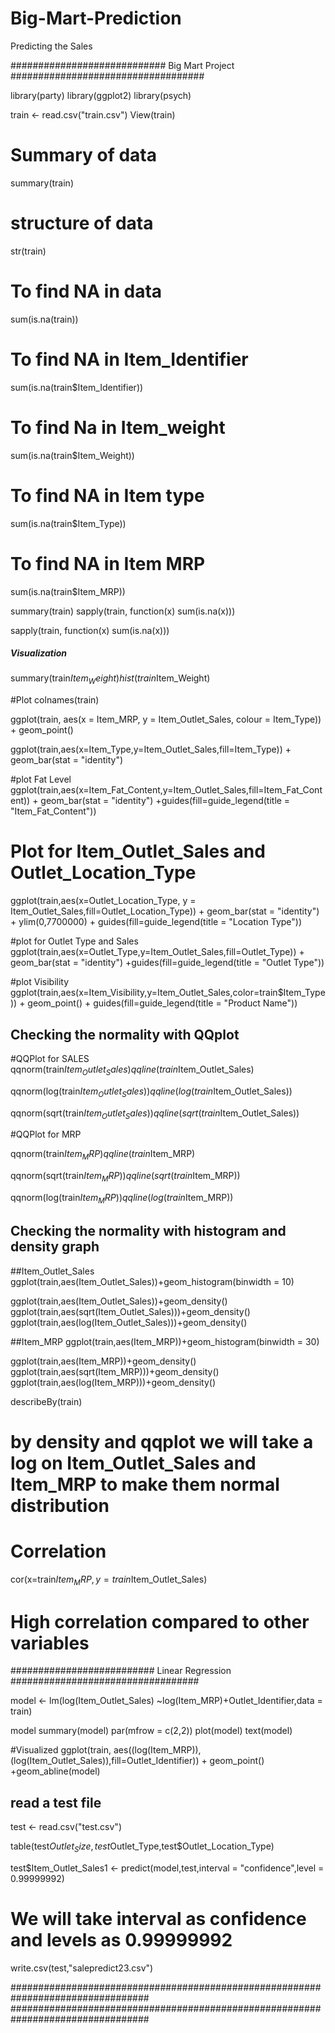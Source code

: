 # Big-Mart-Prediction
Predicting the Sales


############################ Big Mart Project ###################################


library(party)
library(ggplot2)
library(psych)



train <- read.csv("train.csv")
View(train)

# Summary of data
summary(train)

# structure of data
str(train)

# To find NA in data
sum(is.na(train))

# To find NA in Item_Identifier
sum(is.na(train$Item_Identifier))

# To find Na in Item_weight
sum(is.na(train$Item_Weight))

# To find NA in Item type
sum(is.na(train$Item_Type))

# To find NA in Item MRP
sum(is.na(train$Item_MRP))

summary(train)
sapply(train, function(x) sum(is.na(x)))

sapply(train, function(x) sum(is.na(x)))


##### Visualization ####

summary(train$Item_Weight)
hist(train$Item_Weight)


#Plot
colnames(train)

ggplot(train, aes(x = Item_MRP, y = Item_Outlet_Sales, colour = Item_Type)) + geom_point() 



ggplot(train,aes(x=Item_Type,y=Item_Outlet_Sales,fill=Item_Type)) + geom_bar(stat = "identity")



#plot Fat Level
ggplot(train,aes(x=Item_Fat_Content,y=Item_Outlet_Sales,fill=Item_Fat_Content)) + geom_bar(stat = "identity") +guides(fill=guide_legend(title = "Item_Fat_Content"))



# Plot for Item_Outlet_Sales and Outlet_Location_Type
ggplot(train,aes(x=Outlet_Location_Type, y = Item_Outlet_Sales,fill=Outlet_Location_Type)) + geom_bar(stat = "identity") + ylim(0,7700000) + guides(fill=guide_legend(title = "Location Type"))


#plot for Outlet Type and Sales
ggplot(train,aes(x=Outlet_Type,y=Item_Outlet_Sales,fill=Outlet_Type)) + geom_bar(stat = "identity") +guides(fill=guide_legend(title = "Outlet Type"))


#plot Visibility
ggplot(train,aes(x=Item_Visibility,y=Item_Outlet_Sales,color=train$Item_Type)) + geom_point() + guides(fill=guide_legend(title = "Product Name"))


## Checking the normality with  QQplot

#QQPlot for SALES
qqnorm(train$Item_Outlet_Sales)
qqline(train$Item_Outlet_Sales)

qqnorm(log(train$Item_Outlet_Sales))
qqline(log(train$Item_Outlet_Sales))

qqnorm(sqrt(train$Item_Outlet_Sales))
qqline(sqrt(train$Item_Outlet_Sales))


#QQPlot for MRP

qqnorm(train$Item_MRP)
qqline(train$Item_MRP)

qqnorm(sqrt(train$Item_MRP))
qqline(sqrt(train$Item_MRP))


qqnorm(log(train$Item_MRP))
qqline(log(train$Item_MRP))



## Checking the normality with histogram and density graph


##Item_Outlet_Sales
ggplot(train,aes(Item_Outlet_Sales))+geom_histogram(binwidth = 10)

ggplot(train,aes(Item_Outlet_Sales))+geom_density()
ggplot(train,aes(sqrt(Item_Outlet_Sales)))+geom_density()
ggplot(train,aes(log(Item_Outlet_Sales)))+geom_density()


##Item_MRP
ggplot(train,aes(Item_MRP))+geom_histogram(binwidth = 30)

ggplot(train,aes(Item_MRP))+geom_density()
ggplot(train,aes(sqrt(Item_MRP)))+geom_density()
ggplot(train,aes(log(Item_MRP)))+geom_density()


describeBy(train)

# by density and qqplot we will take a log on Item_Outlet_Sales and Item_MRP to make them normal distribution


# Correlation

cor(x=train$Item_MRP,y=train$Item_Outlet_Sales)
# High correlation compared to other variables



########################## Linear Regression ##################################


model <- lm(log(Item_Outlet_Sales) ~log(Item_MRP)+Outlet_Identifier,data = train)

model
summary(model)
par(mfrow = c(2,2))
plot(model)
text(model)

#Visualized
ggplot(train, aes((log(Item_MRP)),(log(Item_Outlet_Sales)),fill=Outlet_Identifier)) + geom_point() +geom_abline(model)


## read a test file
test <- read.csv("test.csv")



table(test$Outlet_Size,test$Outlet_Type,test$Outlet_Location_Type)


test$Item_Outlet_Sales1 <- predict(model,test,interval = "confidence",level = 0.99999992)

# We will take interval as confidence and levels as 0.99999992

write.csv(test,"salepredict23.csv")


#################################################################################
#################################################################################
